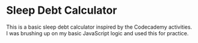# Sleep Debt Calculator

This is a basic sleep debt calculator inspired by the Codecademy activities. I was brushing up on my basic JavaScript logic and used this for practice.
